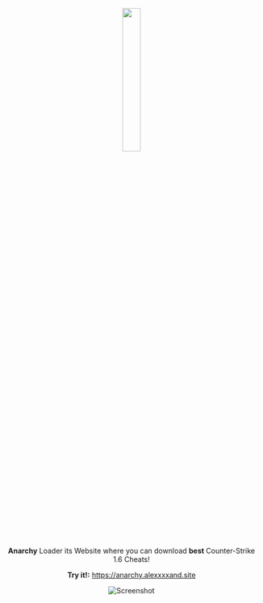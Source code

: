 <div align="center">

 <img src="https://i.imgur.com/NgpldR7.png" width="27%" height="27%"></img>

 **Anarchy** Loader its Website where you can download **best** Counter-Strike 1.6 Cheats! 

 **Try it!:** https://anarchy.alexxxxand.site

 ![Screenshot](https://github.com/user-attachments/assets/30381690-ebca-4579-a0cc-27f43f59919b)

</div>
